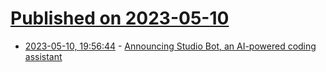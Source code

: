 # [Published on 2023-05-10](index.md)

* [2023-05-10, 19:56:44](https://lobste.rs/s/6p4nth/announcing_studio_bot_ai_powered_coding) - [Announcing Studio Bot, an AI-powered coding assistant](https://android-developers.googleblog.com/2023/05/android-studio-io-23-announcing-studio-bot.html)
